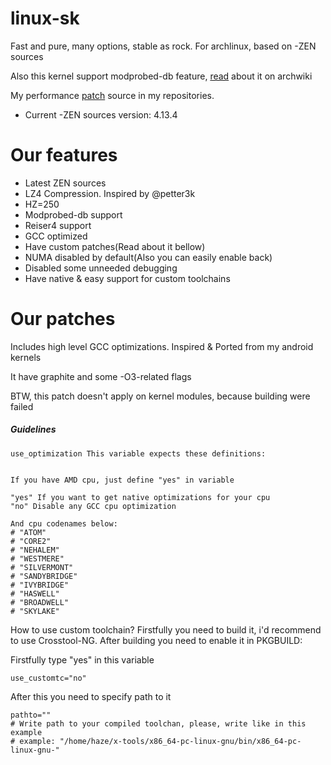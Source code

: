 linux-sk
=============
 Fast and pure, many options, stable as rock. For archlinux, based on -ZEN sources

 Also this kernel support modprobed-db feature, [read](https://wiki.archlinux.org/index.php/Modprobed-db) about it on archwiki

 My performance [patch](https://github.com/Sudokamikaze/makefile_patchset) source in my repositories.

* Current -ZEN sources version: 4.13.4

Our features
========

* Latest ZEN sources
* LZ4 Compression. Inspired by @petter3k
* HZ=250
* Modprobed-db support
* Reiser4 support
* GCC optimized 
* Have custom patches(Read about it bellow)
* NUMA disabled by default(Also you can easily enable back)
* Disabled some unneeded debugging 
* Have native & easy support for custom toolchains

Our patches
========

Includes high level GCC optimizations. Inspired & Ported from my android kernels

It have graphite and some -O3-related flags

BTW, this patch doesn't apply on kernel modules, because building were failed

##### Guidelines

```
use_optimization This variable expects these definitions:
```

```

If you have AMD cpu, just define "yes" in variable

"yes" If you want to get native optimizations for your cpu 
"no" Disable any GCC cpu optimization

And cpu codenames below:
# "ATOM"
# "CORE2"
# "NEHALEM"
# "WESTMERE"
# "SILVERMONT"
# "SANDYBRIDGE"
# "IVYBRIDGE"
# "HASWELL"
# "BROADWELL"
# "SKYLAKE"

```

How to use custom toolchain? Firstfully you need to build it, i'd recommend to use Crosstool-NG. After building you need to enable it in PKGBUILD:

Firstfully type "yes" in this variable

```
use_customtc="no"
```

After this you need to specify path to it

```
pathto=""
# Write path to your compiled toolchan, please, write like in this example
# example: "/home/haze/x-tools/x86_64-pc-linux-gnu/bin/x86_64-pc-linux-gnu-" 
```
